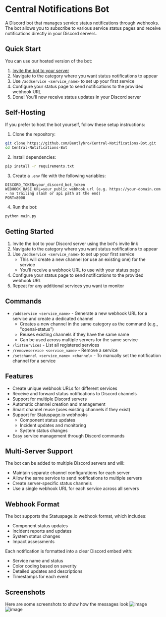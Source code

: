 # Central Notifications Bot

A Discord bot that manages service status notifications through webhooks. The bot allows you to subscribe to various service status pages and receive notifications directly in your Discord servers.

## Quick Start
You can use our hosted version of the bot:
1. [Invite the bot to your server](https://discord.com/oauth2/authorize?client_id=1316555696430387301)
2. Navigate to the category where you want status notifications to appear
3. Use `/addservice <service_name>` to set up your first service
4. Configure your status page to send notifications to the provided webhook URL
5. Done! You'll now receive status updates in your Discord server

## Self-Hosting
If you prefer to host the bot yourself, follow these setup instructions:

1. Clone the repository:
```bash
git clone https://github.com/Bentlybro/Central-Notifications-Bot.git
cd Central-Notifications-Bot
```

2. Install dependencies:
```bash
pip install -r requirements.txt
```

3. Create a `.env` file with the following variables:
```
DISCORD_TOKEN=your_discord_bot_token
WEBHOOK_BASE_URL=your_public_webhook_url (e.g. https://your-domain.com - no trailing slash or api path at the end)
PORT=8000
```

4. Run the bot:
```bash
python main.py
```

## Getting Started
1. Invite the bot to your Discord server using the bot's invite link
2. Navigate to the category where you want status notifications to appear
3. Use `/addservice <service_name>` to set up your first service
    - This will create a new channel (or use an existing one) for the service
    - You'll receive a webhook URL to use with your status page
4. Configure your status page to send notifications to the provided webhook URL
5. Repeat for any additional services you want to monitor

## Commands
- `/addservice <service_name>` - Generate a new webhook URL for a service and create a dedicated channel
    - Creates a new channel in the same category as the command (e.g., "openai-status")
    - Reuses existing channels if they have the same name
    - Can be used across multiple servers for the same service
- `/listservices` - List all registered services
- `/removeservice <service_name>` - Remove a service
- `/setchannel <service_name> <channel>` - To manually set the notification channel for a service

## Features
- Create unique webhook URLs for different services
- Receive and forward status notifications to Discord channels
- Support for multiple Discord servers
- Automatic channel creation and management
- Smart channel reuse (uses existing channels if they exist)
- Support for Statuspage.io webhooks
    - Component status updates
    - Incident updates and monitoring
    - System status changes
- Easy service management through Discord commands

## Multi-Server Support
The bot can be added to multiple Discord servers and will:
- Maintain separate channel configurations for each server
- Allow the same service to send notifications to multiple servers
- Create server-specific status channels
- Use a single webhook URL for each service across all servers

## Webhook Format
The bot supports the Statuspage.io webhook format, which includes:
- Component status updates
- Incident reports and updates
- System status changes
- Impact assessments

Each notification is formatted into a clear Discord embed with:
- Service name and status
- Color coding based on severity
- Detailed updates and descriptions
- Timestamps for each event

## Screenshots 
Here are some screenshots to show how the messages look
![image](https://github.com/user-attachments/assets/e4e27608-5961-4b50-8904-0ab9d8db45c6)
![image](https://github.com/user-attachments/assets/8d681652-2b08-43f8-9e02-d59add6963c1)


